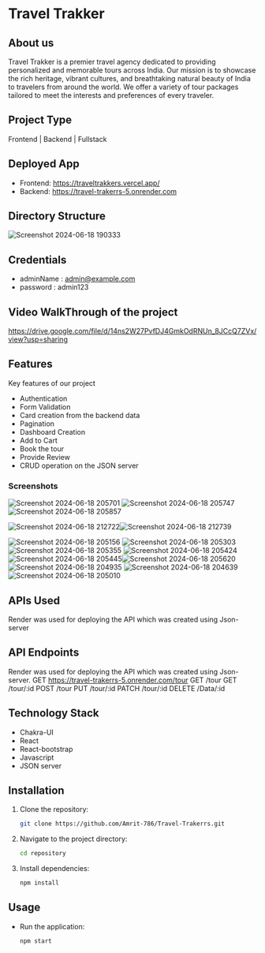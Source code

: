 # Travel Trakker

## About us
Travel Trakker is a premier travel agency dedicated to providing personalized and memorable tours across India. Our mission is to showcase the rich heritage, vibrant cultures, and breathtaking natural beauty of India to travelers from around the world. We offer a variety of tour packages tailored to meet the interests and preferences of every traveler.

## Project Type
Frontend | Backend | Fullstack

## Deployed App
- Frontend: https://traveltrakkers.vercel.app/
- Backend: https://travel-trakerrs-5.onrender.com


## Directory Structure
![Screenshot 2024-06-18 190333](https://github.com/Amrit-786/Travel-Trakerrs/assets/151186120/79c95102-7dbc-416f-9a34-b1ace5497427)

## Credentials
- adminName : admin@example.com
- password  :  admin123

## Video WalkThrough of the project
https://drive.google.com/file/d/14ns2W27PvfDJ4GmkOdRNUn_8JCcQ7ZVx/view?usp=sharing

## Features
Key features of our project

- Authentication
- Form Validation
- Card creation from the backend data
- Pagination
- Dashboard Creation
- Add to Cart
- Book the tour
- Provide Review
- CRUD operation on the JSON server


### Screenshots
![Screenshot 2024-06-18 205701](https://github.com/Amrit-786/Travel-Trakerrs/assets/151186120/62cac772-c396-4899-b6d8-fa443be409cd)
![Screenshot 2024-06-18 205747](https://github.com/Amrit-786/Travel-Trakerrs/assets/151186120/794f75c7-a589-4fba-a2c1-70894e50e7ae)
![Screenshot 2024-06-18 205857](https://github.com/Amrit-786/Travel-Trakerrs/assets/151186120/4cfc2642-3d6f-420c-adba-36e6aa88a441)

![Screenshot 2024-06-18 212722](https://github.com/Amrit-786/Travel-Trakerrs/assets/151186120/82a07c59-f285-4bfe-a7aa-b2196e98b6f6)![Screenshot 2024-06-18 212739](https://github.com/Amrit-786/Travel-Trakerrs/assets/151186120/0412333a-ba79-4c46-8fd3-538ccb97c5c1)

![Screenshot 2024-06-18 205156](https://github.com/Amrit-786/Travel-Trakerrs/assets/151186120/7b71ebf0-da37-4757-96c6-25b0fcf5ae0f)
![Screenshot 2024-06-18 205303](https://github.com/Amrit-786/Travel-Trakerrs/assets/151186120/6719bd7c-033b-4117-9552-365ac5d7a7b7)
![Screenshot 2024-06-18 205355](https://github.com/Amrit-786/Travel-Trakerrs/assets/151186120/b455643d-d9ca-4aff-bfee-664671868288)
![Screenshot 2024-06-18 205424](https://github.com/Amrit-786/Travel-Trakerrs/assets/151186120/e5fb0879-4bc4-4c0a-afe5-ea74804247ff)![Screenshot 2024-06-18 205445](https://github.com/Amrit-786/Travel-Trakerrs/assets/151186120/68c56de2-7408-4785-8941-3ef309ac3cca)![Screenshot 2024-06-18 205620](https://github.com/Amrit-786/Travel-Trakerrs/assets/151186120/89761293-b953-4bfd-9160-8d73d65ba953)
![Screenshot 2024-06-18 204935](https://github.com/Amrit-786/Travel-Trakerrs/assets/151186120/a4672689-7224-4031-9506-155b8931f6cc)
![Screenshot 2024-06-18 204639](https://github.com/Amrit-786/Travel-Trakerrs/assets/151186120/5dd68822-1678-4936-bb75-8dcb64a1d584)
![Screenshot 2024-06-18 205010](https://github.com/Amrit-786/Travel-Trakerrs/assets/151186120/71810eca-79dc-4ad0-adeb-197680a1ef26)


## APIs Used
Render was used for deploying the API which was created using Json-server

## API Endpoints
Render was used for deploying the API which was created using Json-server. GET https://travel-trakerrs-5.onrender.com/tour GET /tour GET /tour/:id POST /tour PUT /tour/:id PATCH /tour/:id DELETE /Data/:id

## Technology Stack
 - Chakra-UI
- React
- React-bootstrap
- Javascript
- JSON server

## Installation
1. Clone the repository:
    ```bash
    git clone https://github.com/Amrit-786/Travel-Trakerrs.git
    ```
2. Navigate to the project directory:
    ```bash
    cd repository
    ```
3. Install dependencies:
    ```bash
    npm install
    ```

## Usage
- Run the application:
  ```bash
  npm start




